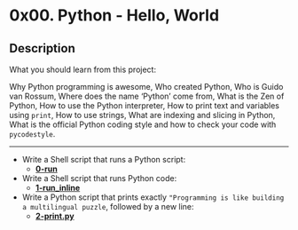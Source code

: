 # 0x00. Python - Hello, World
## Description
What you should learn from this project:

Why Python programming is awesome, Who created Python, Who is Guido van Rossum, Where does the name ‘Python’ come from, What is the Zen of Python, How to use the Python interpreter, How to print text and variables using `print`, How to use strings, What are indexing and slicing in Python, What is the official Python coding style and how to check your code with `pycodestyle`.

<hr>

* Write a Shell script that runs a Python script:
    * **[0-run](https://github.com/Samuel-IG16/alx-higher_level_programming/blob/master/0x00-python-hello_world/0-run)**
* Write a Shell script that runs Python code:
    * **[1-run_inline](https://github.com/Samuel-IG16/alx-higher_level_programming/blob/master/0x00-python-hello_world/1-run_inline)**
* Write a Python script that prints exactly `"Programming is like building a multilingual puzzle`, followed by a new line:
    * **[2-print.py](https://github.com/Samuel-IG16/alx-higher_level_programming/blob/master/0x00-python-hello_world/2-print.py)**
